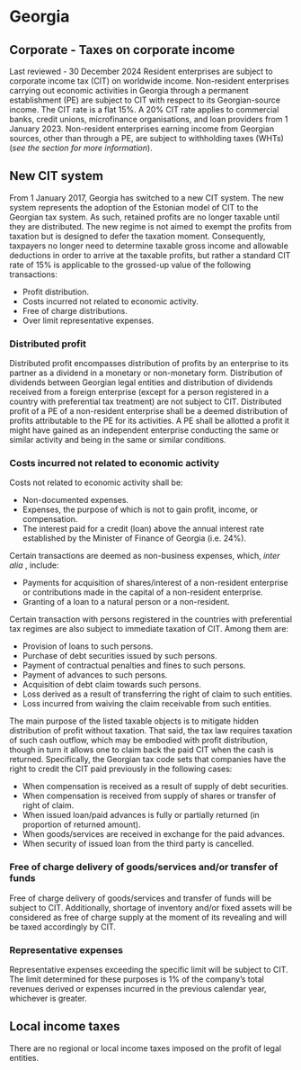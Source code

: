 # Georgia
## Corporate - Taxes on corporate income
Last reviewed - 30 December 2024
Resident enterprises are subject to corporate income tax (CIT) on worldwide income.
Non-resident enterprises carrying out economic activities in Georgia through a permanent establishment (PE) are subject to CIT with respect to its Georgian-source income.
The CIT rate is a flat 15%.
A 20% CIT rate applies to commercial banks, credit unions, microfinance organisations, and loan providers from 1 January 2023.
Non-resident enterprises earning income from Georgian sources, other than through a PE, are subject to withholding taxes (WHTs) (_see the section for more information_).
## New CIT system
From 1 January 2017, Georgia has switched to a new CIT system. The new system represents the adoption of the Estonian model of CIT to the Georgian tax system. As such, retained profits are no longer taxable until they are distributed. The new regime is not aimed to exempt the profits from taxation but is designed to defer the taxation moment. Consequently, taxpayers no longer need to determine taxable gross income and allowable deductions in order to arrive at the taxable profits, but rather a standard CIT rate of 15% is applicable to the grossed-up value of the following transactions:
  * Profit distribution.
  * Costs incurred not related to economic activity.
  * Free of charge distributions.
  * Over limit representative expenses.


### Distributed profit
Distributed profit encompasses distribution of profits by an enterprise to its partner as a dividend in a monetary or non-monetary form.
Distribution of dividends between Georgian legal entities and distribution of dividends received from a foreign enterprise (except for a person registered in a country with preferential tax treatment) are not subject to CIT.
Distributed profit of a PE of a non-resident enterprise shall be a deemed distribution of profits attributable to the PE for its activities. A PE shall be allotted a profit it might have gained as an independent enterprise conducting the same or similar activity and being in the same or similar conditions.
### Costs incurred not related to economic activity
Costs not related to economic activity shall be:
  * Non-documented expenses.
  * Expenses, the purpose of which is not to gain profit, income, or compensation.
  * The interest paid for a credit (loan) above the annual interest rate established by the Minister of Finance of Georgia (i.e. 24%).


Certain transactions are deemed as non-business expenses, which, _inter alia_ , include:
  * Payments for acquisition of shares/interest of a non-resident enterprise or contributions made in the capital of a non-resident enterprise.
  * Granting of a loan to a natural person or a non-resident.


Certain transaction with persons registered in the countries with preferential tax regimes are also subject to immediate taxation of CIT. Among them are:
  * Provision of loans to such persons.
  * Purchase of debt securities issued by such persons.
  * Payment of contractual penalties and fines to such persons.
  * Payment of advances to such persons.
  * Acquisition of debt claim towards such persons.
  * Loss derived as a result of transferring the right of claim to such entities.
  * Loss incurred from waiving the claim receivable from such entities.


The main purpose of the listed taxable objects is to mitigate hidden distribution of profit without taxation. That said, the tax law requires taxation of such cash outflow, which may be embodied with profit distribution, though in turn it allows one to claim back the paid CIT when the cash is returned. Specifically, the Georgian tax code sets that companies have the right to credit the CIT paid previously in the following cases:
  * When compensation is received as a result of supply of debt securities.
  * When compensation is received from supply of shares or transfer of right of claim.
  * When issued loan/paid advances is fully or partially returned (in proportion of returned amount).
  * When goods/services are received in exchange for the paid advances.
  * When security of issued loan from the third party is cancelled.


### Free of charge delivery of goods/services and/or transfer of funds
Free of charge delivery of goods/services and transfer of funds will be subject to CIT. Additionally, shortage of inventory and/or fixed assets will be considered as free of charge supply at the moment of its revealing and will be taxed accordingly by CIT.
### Representative expenses
Representative expenses exceeding the specific limit will be subject to CIT. The limit determined for these purposes is 1% of the company’s total revenues derived or expenses incurred in the previous calendar year, whichever is greater.
## Local income taxes
There are no regional or local income taxes imposed on the profit of legal entities.
